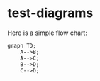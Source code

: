 # test-diagrams

Here is a simple flow chart:

```mermaid
graph TD;
    A-->B;
    A-->C;
    B-->D;
    C-->D;
```
